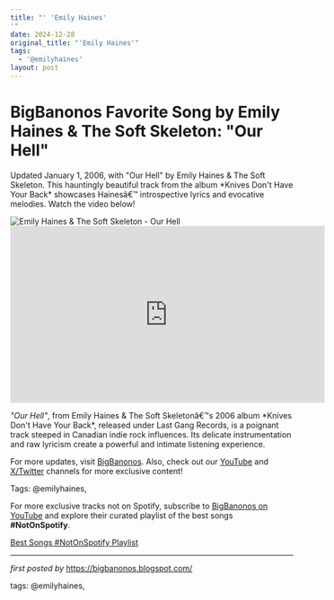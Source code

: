 ```yaml
---
title: "' 'Emily Haines'
'"
date: 2024-12-28
original_title: "'Emily Haines'"
tags:
  - '@emilyhaines'
layout: post
---
```

<!-- Title of the Post -->
<h1 >BigBanonos Favorite Song by Emily Haines & The Soft Skeleton: "Our Hell"</h1> <!-- Introductory Text -->
<p >Updated January 1, 2006, with "Our Hell" by Emily Haines & The Soft Skeleton. This hauntingly beautiful track from the album *Knives Don't Have Your Back* showcases Hainesâ€™ introspective lyrics and evocative melodies. Watch the video below!</p> <!-- Featured Image -->
<div > <img src="https://i.scdn.co/image/ab67616d0000b2731f5bc4318f58512489a9b0e6" alt="Emily Haines & The Soft Skeleton - Our Hell" />
</div> <!-- YouTube Video Embed -->
<div > <iframe width="560" height="315" src="https://www.youtube.com/embed/1H9Y7ALsX3U" frameborder="0" allowfullscreen></iframe>
</div> <!-- Song Information -->
<div > <p><em>"Our Hell"</em>, from Emily Haines & The Soft Skeletonâ€™s 2006 album *Knives Don't Have Your Back*, released under Last Gang Records, is a poignant track steeped in Canadian indie rock influences. Its delicate instrumentation and raw lyricism create a powerful and intimate listening experience.</p>
</div> <!-- Footer Links -->
<div > <p>For more updates, visit <a href="https://bigbanonos.blogspot.com/" target="_blank">BigBanonos</a>. Also, check out our <a href="https://www.youtube.com/@BigBanonos" target="_blank">YouTube</a> and <a href="https://x.com/bigbanonos" target="_blank">X/Twitter</a> channels for more exclusive content!</p>
</div> <!-- Tags -->
<p >Tags: @emilyhaines,</p>


<!--Subscribe and Playlist Links-->
<div>
    <p>For more exclusive tracks not on Spotify, subscribe to <a href="https://www.youtube.com/@BigBanonos" target="_blank">BigBanonos on YouTube</a> and explore their curated playlist of the best songs <strong>#NotOnSpotify</strong>.</p>
    <p><a href="https://www.youtube.com/playlist?list=PLtuNtuTatqI0kFahUCbtbfenC_ET5O_tr" target="_blank">Best Songs #NotOnSpotify Playlist<br /></a></p></div>

<hr />

<p><em>first posted by</em> <a href="https://bigbanonos.blogspot.com/" rel="noopener" target="_new">https://bigbanonos.blogspot.com/</a></p>

<p>tags: @emilyhaines,</p>
